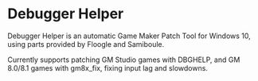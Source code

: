 # Debugger Helper

Debugger Helper is an automatic Game Maker Patch Tool for Windows 10, using parts provided by Floogle and Samiboule.

Currently supports patching GM Studio games with DBGHELP, and GM 8.0/8.1 games with gm8x_fix, fixing input lag and slowdowns.